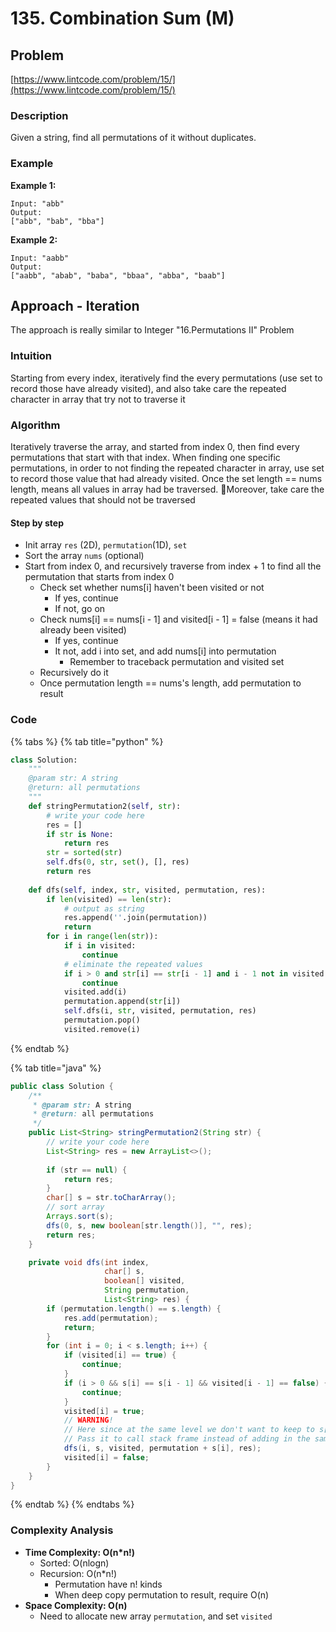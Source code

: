 # 135. Combination Sum \(M\)

## Problem

[https://www.lintcode.com/problem/15/](https://www.lintcode.com/problem/15/)

### Description

Given a string, find all permutations of it without duplicates.

### Example

**Example 1:**

```text
Input: "abb"
Output:
["abb", "bab", "bba"]
```

**Example 2:**

```text
Input: "aabb"
Output:
["aabb", "abab", "baba", "bbaa", "abba", "baab"]
```

## Approach - Iteration

The approach is really similar to Integer "16.Permutations II" Problem

### Intuition

Starting from every index, iteratively find the every permutations \(use set to record those have already visited\), and also take care the repeated character in array that try not to traverse it

### Algorithm 

Iteratively traverse the array, and started from index 0, then find every permutations that start with that index. When finding one specific permutations, in order to not finding the repeated character in array, use set to record those value that had already visited. Once the set length == nums length, means all values in array had be traversed. Moreover, take care the repeated values that should not be traversed

#### Step by step

* Init array `res` \(2D\), `permutation`\(1D\), `set`
* Sort the array `nums` \(optional\)
* Start from index 0, and recursively traverse from index + 1 to find all the permutation that starts from index 0
  * Check set whether nums\[i\] haven't been visited or not
    * If yes, continue
    * If not, go on 
  * Check nums\[i\] == nums\[i - 1\] and visited\[i - 1\] = false \(means it had already been visited\)
    * If yes, continue
    * It not, add i into set, and add nums\[i\] into permutation
      * Remember to traceback permutation and visited set
  * Recursively do it
  * Once permutation length == nums's length, add permutation to result

### Code

{% tabs %}
{% tab title="python" %}
```python
class Solution:
    """
    @param str: A string
    @return: all permutations
    """
    def stringPermutation2(self, str):
        # write your code here
        res = []
        if str is None:
            return res     
        str = sorted(str)
        self.dfs(0, str, set(), [], res)
        return res
        
    def dfs(self, index, str, visited, permutation, res):
        if len(visited) == len(str):
            # output as string 
            res.append(''.join(permutation))
            return
        for i in range(len(str)):
            if i in visited:
                continue
            # eliminate the repeated values 
            if i > 0 and str[i] == str[i - 1] and i - 1 not in visited:
                continue
            visited.add(i)
            permutation.append(str[i])
            self.dfs(i, str, visited, permutation, res)
            permutation.pop()
            visited.remove(i)

```
{% endtab %}

{% tab title="java" %}
```java
public class Solution {
    /**
     * @param str: A string
     * @return: all permutations
     */
    public List<String> stringPermutation2(String str) {
        // write your code here
        List<String> res = new ArrayList<>();
        
        if (str == null) {
            return res;
        }
        char[] s = str.toCharArray();
        // sort array 
        Arrays.sort(s);
        dfs(0, s, new boolean[str.length()], "", res);
        return res;
    }

    private void dfs(int index, 
                     char[] s, 
                     boolean[] visited, 
                     String permutation,
                     List<String> res) {
        if (permutation.length() == s.length) {    
            res.add(permutation);
            return;
        }
        for (int i = 0; i < s.length; i++) {
            if (visited[i] == true) {
                continue;
            }
            if (i > 0 && s[i] == s[i - 1] && visited[i - 1] == false) {
                continue;
            }            
            visited[i] = true;
            // WARNING!
            // Here since at the same level we don't want to keep to s[i] in String
            // Pass it to call stack frame instead of adding in the same loop level
            dfs(i, s, visited, permutation + s[i], res);
            visited[i] = false;
        }
    }
}
```
{% endtab %}
{% endtabs %}

### Complexity Analysis

* **Time Complexity: O\(n\*n!\)**
  * Sorted: O\(nlogn\)
  * Recursion: O\(n\*n!\)
    * Permutation have n! kinds
    * When deep copy permutation to result, require O\(n\)
* **Space Complexity: O\(n\)**
  * Need to allocate new array `permutation`, and set `visited` 

